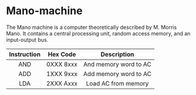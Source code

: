 # Mano-machine
The Mano machine is a computer theoretically described by M. Morris Mano. It contains a central processing unit, random access memory, and an input-output bus.

| Instruction        | Hex Code   | Description  |
| :-------------: |:-------------:| :-----:|
|AND|0XXX 8xxx|And memory word to AC|
|ADD|1XXX 9xxx|Add memory word to AC|
|LDA|2XXX Axxx|Load AC from memory|
